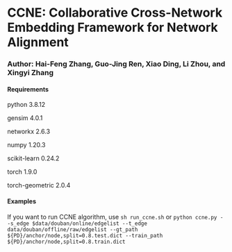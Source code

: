 # CCNE: Collaborative Cross-Network Embedding Framework for Network Alignment
### Author: Hai-Feng Zhang, Guo-Jing Ren, Xiao Ding, Li Zhou, and Xingyi Zhang

#### Requirements
python                    3.8.12

gensim                    4.0.1

networkx                  2.6.3

numpy                     1.20.3

scikit-learn              0.24.2

torch                     1.9.0

torch-geometric           2.0.4

#### Examples
If you want to run CCNE algorithm, use
`sh run_ccne.sh`
or
`python ccne.py --s_edge $data/douban/online/edgelist --t_edge data/douban/offline/raw/edgelist --gt_path ${PD}/anchor/node,split=0.8.test.dict --train_path ${PD}/anchor/node,split=0.8.train.dict`

